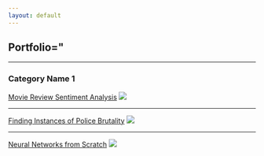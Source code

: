 ```yaml
---
layout: default
---
```


## Portfolio="
---

### Category Name 1 

[Movie Review Sentiment Analysis](./_posts/2020-03-01-Movie-Review-Sentiment-Analysis.md)
<img src="https://sentiment-movies-reviews.herokuapp.com/assets/wordcloud.png"/>

---
[Finding Instances of Police Brutality](./_posts/2020-11-18-Finding-Instances-of-Police-Use-of-Force.md)
<img src="images/dummy_thumbnail.jpg?raw=true"/>

---
[Neural Networks from Scratch](./_posts/2020-09-25-Learning-About-Neural-Networks.md)
<img src="images/dummy_thumbnail.jpg?raw=true"/>

